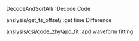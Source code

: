 DecodeAndSortAll/                    :Decode Code

anslysis/get_ts_offset/              :get time Difference

anslysis/csi/code_zhy/apd_fit        :apd waveform fitting
